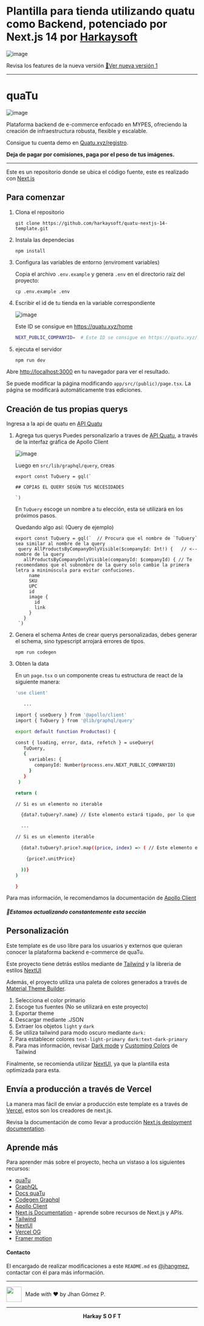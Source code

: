 # Plantilla para tienda utilizando quatu como Backend, potenciado por Next.js 14 por [Harkaysoft](https://harkaysoft.vercel.app)

![image](https://github.com/user-attachments/assets/2f640999-79e9-4416-ab94-910dc6ac42d5)

Revisa los features de la nueva versión [🚀Ver nueva versión 1](https://github.com/harkaysoft/quatu-nextjs-14-template/releases/tag/v1)

---

# quaTu

![image](https://github.com/user-attachments/assets/bafdd0bc-6648-4fb0-b4af-26a4d13f7c6e)

Plataforma backend de e-commerce enfocado en MYPES, ofreciendo la creación de infraestructura robusta, flexible y escalable.

Consigue tu cuenta demo en [Quatu.xyz/registro](https://www.quatu.xyz/registro).

<strong>Deja de pagar por comisiones, paga por el peso de tus imágenes.</strong>

---

Este es un repositorio donde se ubica el código fuente, este es realizado con [Next.js](https://nextjs.org/)

## Para comenzar

1. Clona el repositorio
  
   ```
   git clone https://github.com/harkaysoft/quatu-nextjs-14-template.git
   ```

2. Instala las dependecias

   ```
   npm install
   ```
   
4. Configura las variables de entorno (enviroment variables)

   Copia el archivo `.env.example` y genera `.env` en el directorio raíz del proyecto:
  
   ```
   cp .env.example .env
   ```
5. Escribir el id de tu tienda en la variable correspondiente

   ![image](https://github.com/user-attachments/assets/8c9766db-65b0-4bd7-a671-2f2a56d6d4ad)

   Este ID se consigue en https://quatu.xyz/home

    ```bash
    NEXT_PUBLIC_COMPANYID=  # Este ID se consigue en https://quatu.xyz/home
    ```
     
6. ejecuta el servidor

    ```bash
    npm run dev
    ```

Abre [http://localhost:3000](http://localhost:3000) en tu navegador para ver el resultado.

Se puede modificar la página modificando `app/src/(public)/page.tsx`. La página se modificará automáticamente tras ediciones.

## Creación de tus propias querys

Ingresa a la api de quatu en [API Quatu](https://api.quatu.xyz)

1. Agrega tus querys
   Puedes personalizarlo a traves de [API Quatu](https://api.quatu.xyz), a través de la interfaz gráfica de Apollo Client

   ![image](https://github.com/user-attachments/assets/2c7b6310-e22d-4956-83ab-ed55aeb36b0c)

   Luego en `src/lib/graphql/query`, creas

   ```
   export const TuQuery = gql(`

   ## COPIAS EL QUERY SEGÚN TUS NECESIDADES
   
   `)
   ```

   En `TuQuery` escoge un nombre a tu elección, esta se utilizará en los próximos pasos.

   Quedando algo así: (Query de ejemplo)
   
   ```
   export const TuQuery = gql(`  // Procura que el nombre de `TuQuery` sea similar al nombre de la query
    query AllProductsByCompanyOnlyVisible($companyId: Int!) {   // <-- nombre de la query
      allProductsByCompanyOnlyVisible(companyId: $companyId) { // Te recomendamos que el subnombre de la query solo cambie la primera letra a mininúscula para evitar confuciones.
        name
        SKU
        UPC
        id
        image {
          id
          link
        }
      }
    `)
    ```

3. Genera el schema
   Antes de crear querys personalizadas, debes generar el schema, sino typescript arrojará errores de tipos.
   ```
   npm run codegen
   ```
4. Obten la data

   En un `page.tsx` o un componente creas tu estructura de react de la siguiente manera:
   
   ```bash
   'use client'
   
      ...

   import { useQuery } from '@apollo/client'
   import { TuQuery } from '@lib/graphql/query'
   
   export default function Productos() {
   
   const { loading, error, data, refetch } = useQuery(
      TuQuery,
      {
        variables: {
          companyId: Number(process.env.NEXT_PUBLIC_COMPANYID)
        }
      }
    )

   return (

   // Si es un elemento no iterable

     {data?.tuQuery?.name} // Este elemento estará tipado, por lo que te recomendamos seguir las sugerencias de typescript
   
     ...
   
   // Si es un elemento iterable

     {data?.tuQuery?.price?.map((price, index) => ( // Este elemento estará tipado, por lo que te recomendamos seguir las sugerencias de typescript

       {price?.unitPrice}
   
     ))}
   )
   
   }
   ```

Para mas información, le recomendamos la documentación de [Apollo Client](https://www.apollographql.com/docs/react/)

##### 🚀Estamos actualizando constantemente esta sección

## Personalización

Este template es de uso libre para los usuarios y externos que quieran conocer la plataforma backend e-commerce de quaTu.

Este proyecto tiene detrás estilos mediante de [Tailwind](https://tailwindcss.com/docs/installation) y la libreria de  estilos [NextUI](https://nextui.org/docs/guide/introduction)

Además, el proyecto utiliza una paleta de colores generados a través de [Material Theme Builder](https://material-foundation.github.io/material-theme-builder/).

1. Selecciona el color primario
2. Escoge tus fuentes (No se utilizará en este proyecto)
3. Exportar theme
4. Descargar mediante .JSON
5. Extraer los objetos `light` y `dark`
6. Se utiliza tailwind para modo oscuro mediante `dark:`
7. Para establecer colores `text-light-primary dark:text-dark-primary`
8. Para mas información, revisar [Dark mode](https://tailwindcss.com/docs/dark-mode) y [Customing Colors](https://tailwindcss.com/docs/customizing-colors) de Tailwind

Finalmente, se recomienda utilizar [NextUI](https://nextui.org/docs/guide/introduction), ya que la plantilla esta optimizada para esta.


## Envía a producción a través de Vercel

La manera mas fácil de enviar a producción este template es a través de [Vercel](https://vercel.com/new?utm_medium=default-template&filter=next.js&utm_source=create-next-app&utm_campaign=create-next-app-readme), estos son los creadores de next.js.

Revisa la documentación de como llevar a producción [Next.js deployment documentation](https://nextjs.org/docs/deployment).

## Aprende más

Para aprender más sobre el proyecto, hecha un vistaso a los siguientes recursos:

- [quaTu](https://www.quatu.xyz)
- [GraphQL](https://graphql.org/learn/)
- [Docs quaTu](https://docs.quatu.xyz)
- [Codegen Graphql](https://the-guild.dev/graphql/codegen/docs/getting-started)
- [Apollo Client](https://www.apollographql.com/docs/react/)
- [Next.js Documentation](https://nextjs.org/docs) - aprende sobre recursos de Next.js y APIs.
- [Tailwind](https://tailwindcss.com/docs/installation)
- [NextUI](https://nextui.org/docs/guide/introduction)
- [Vercel OG](https://nextjs.org/docs/app/api-reference/file-conventions/metadata/opengraph-image)
- [Framer motion](https://www.framer.com/motion/)

#### Contacto

El encargado de realizar modificaciones a este `README.md` es [@jhangmez](https://github.com/jhangmez), contactar con él para más información.

---

<div style="display: flex; align-items: center; height: fit-content;">
  <img src="https://avatars.githubusercontent.com/u/60937214?v=4" width="40" style="margin-right: 10px;"/>
  <span>Made with ❤️ by Jhan Gómez P.</span>
</div>

---

<div align="center">
  <strong>Harkay</strong>
  <strong> S O F T</strong>
</div>
